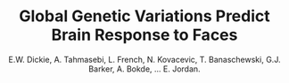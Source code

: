 ---
author: E.W. Dickie, A. Tahmasebi, L. French, N. Kovacevic, T. Banaschewski, G.J. Barker, A. Bokde, ... E. Jordan.
title: Global Genetic Variations Predict Brain Response to Faces
journal: PLoS Genetics
year: 2014
type: article
doi: 10.1371/journal.pgen.1004523
volume: 10
number: 8
---